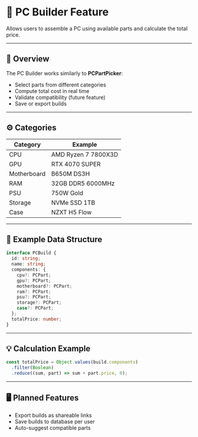 # 🧱 PC Builder Feature

Allows users to assemble a PC using available parts and calculate the total price.

---

## 🧠 Overview

The PC Builder works similarly to **PCPartPicker**:
- Select parts from different categories
- Compute total cost in real time
- Validate compatibility (future feature)
- Save or export builds

---

## ⚙️ Categories
| Category | Example |
|-----------|----------|
| CPU | AMD Ryzen 7 7800X3D |
| GPU | RTX 4070 SUPER |
| Motherboard | B650M DS3H |
| RAM | 32GB DDR5 6000MHz |
| PSU | 750W Gold |
| Storage | NVMe SSD 1TB |
| Case | NZXT H5 Flow |

---

## 🧩 Example Data Structure
```ts
interface PCBuild {
  id: string;
  name: string;
  components: {
    cpu?: PCPart;
    gpu?: PCPart;
    motherboard?: PCPart;
    ram?: PCPart;
    psu?: PCPart;
    storage?: PCPart;
    case?: PCPart;
  };
  totalPrice: number;
}
```

---

## 💡 Calculation Example
```ts
const totalPrice = Object.values(build.components)
  .filter(Boolean)
  .reduce((sum, part) => sum + part.price, 0);
```

---

## 🖥️ Planned Features
- Export builds as shareable links
- Save builds to database per user
- Auto-suggest compatible parts
